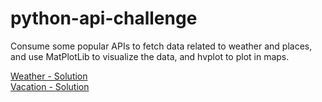 # python-api-challenge


Consume some popular APIs to fetch data related to weather and places, and use MatPlotLib to visualize the data, and hvplot to plot in maps.  

[Weather - Solution](starter_code/WeatherPy.ipynb)  
[Vacation - Solution](starter_code/VacationPy.ipynb)  
